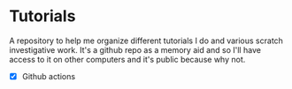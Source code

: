 Tutorials
=========

A repository to help me organize different tutorials I do and various scratch investigative work. It's a github repo as a memory aid and so I'll have access to it on other computers and it's public because why not. 

- [x] Github actions
